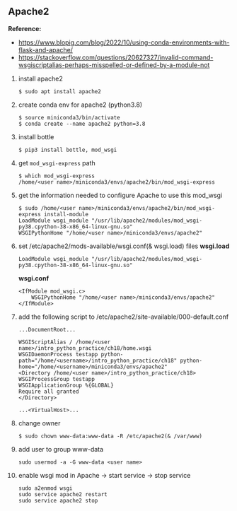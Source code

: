 ## Apache2
**Reference:**
- https://www.blopig.com/blog/2022/10/using-conda-environments-with-flask-and-apache/
- https://stackoverflow.com/questions/20627327/invalid-command-wsgiscriptalias-perhaps-misspelled-or-defined-by-a-module-not

1. install apache2
    ```
    $ sudo apt install apache2
    ```

2. create conda env for apache2 (python3.8)
    ```
    $ source miniconda3/bin/activate
    $ conda create --name apache2 python=3.8
    ```

3. install bottle
    ```
    $ pip3 install bottle, mod_wsgi
    ```

4. get `mod_wsgi-express` path
    ```
    $ which mod_wsgi-express
    /home/<user name>/miniconda3/envs/apache2/bin/mod_wsgi-express
    ```

5. get the information needed to configure Apache to use this mod_wsgi
    ```
    $ sudo /home/<user name>/miniconda3/envs/apache2/bin/mod_wsgi-express install-module
    LoadModule wsgi_module "/usr/lib/apache2/modules/mod_wsgi-py38.cpython-38-x86_64-linux-gnu.so"
    WSGIPythonHome "/home/<user name>/miniconda3/envs/apache2"
    ```

6. set /etc/apache2/mods-available/wsgi.conf(& wsgi.load) files
    **wsgi.load**
    ```
    LoadModule wsgi_module "/usr/lib/apache2/modules/mod_wsgi-py38.cpython-38-x86_64-linux-gnu.so"
    ```
    **wsgi.conf**
    ```
    <IfModule mod_wsgi.c>
        WSGIPythonHome "/home/<user name>/miniconda3/envs/apache2"
    </IfModule>
    ```

7. add the following script to /etc/apache2/site-available/000-default.conf
    ```
    ...DocumentRoot...
    
    WSGIScriptAlias / /home/<user name>/intro_python_practice/ch18/home.wsgi
    WSGIDaemonProcess testapp python-path="/home/<username>/intro_python_practice/ch18" python-home="/home/<username>/miniconda3/envs/apache2"
    <Directory /home/<user name>/intro_python_practice/ch18>
    WSGIProcessGroup testapp
    WSGIApplicationGroup %{GLOBAL}
    Require all granted
    </Directory>

    ...<VirtualHost>...
    ```

5. change owner
    ```
    $ sudo chown www-data:www-data -R /etc/apache2(& /var/www)
    ```

6. add user to group www-data
    ```
    sudo usermod -a -G www-data <user name>
    ```

7. enable wsgi mod in Apache -> start service -> stop service
    ```
    sudo a2enmod wsgi
    sudo service apache2 restart
    sudo service apache2 stop
    ```
